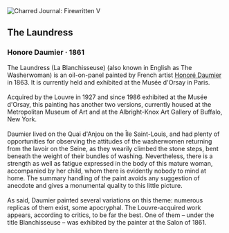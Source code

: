 <div class="artwork-of-the-day">
  <div class="container">
    <div class="img-wrapper">
      <img
        src="https://uploads8.wikiart.org/images/honore-daumier/the-laundress.jpg!Large.jpg"
        alt="Charred Journal: Firewritten V" />
    </div>
    <div class="artwork-detail">
      <div class="artwork-origin"> 
        <h2 class="artwork-name">The Laundress</h2>
        <h3 class="artist">
          Honore Daumier
                    ·  1861
        </h3>
      </div>
      <p class="description">
        <span class="artwork-description-text ng-binding" ng-bind-html="viewModel.ArtworkOfTheDay.Description | unsafe">The Laundress (La Blanchisseuse) (also known in English as The Washerwoman) is an oil-on-panel painted by French artist <a target="_blank" href="/en/honore-daumier">Honoré Daumier</a> in 1863. It is currently held and exhibited at the Musée d'Orsay in Paris.
<br>
<br>Acquired by the Louvre in 1927 and since 1986 exhibited at the Musée d'Orsay, this painting has another two versions, currently housed at the Metropolitan Museum of Art and at the Albright-Knox Art Gallery of Buffalo, New York.
<br>
<br>Daumier lived on the Quai d'Anjou on the Île Saint-Louis, and had plenty of opportunities for observing the attitudes of the washerwomen returning from the lavoir on the Seine, as they wearily climbed the stone steps, bent beneath the weight of their bundles of washing. Nevertheless, there is a strength as well as fatigue expressed in the body of this mature woman, accompanied by her child, whom there is evidently nobody to mind at home. The summary handling of the paint avoids any suggestion of anecdote and gives a monumental quality to this little picture.
<br>
<br>As said, Daumier painted several variations on this theme: numerous replicas of them exist, some apocryphal. The Louvre-acquired work appears, according to critics, to be far the best. One of them – under the title Blanchisseuse – was exhibited by the painter at the Salon of 1861.</span>
                        <div class="text-shadow-container" ng-show="showShadow" style=""></div>
      </p>
    </div>
  </div>

</div>
